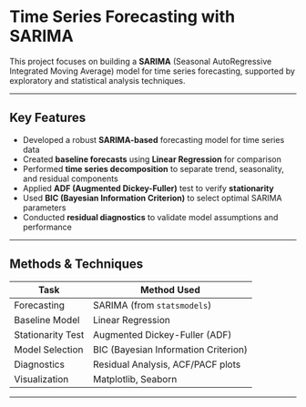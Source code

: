#  Time Series Forecasting with SARIMA

This project focuses on building a **SARIMA** (Seasonal AutoRegressive Integrated Moving Average) model for time series forecasting, supported by exploratory and statistical analysis techniques.


---

##  Key Features

-  Developed a robust **SARIMA-based** forecasting model for time series data
-  Created **baseline forecasts** using **Linear Regression** for comparison
-  Performed **time series decomposition** to separate trend, seasonality, and residual components
-  Applied **ADF (Augmented Dickey-Fuller)** test to verify **stationarity**
-  Used **BIC (Bayesian Information Criterion)** to select optimal SARIMA parameters
-  Conducted **residual diagnostics** to validate model assumptions and performance

---

## Methods & Techniques

| Task | Method Used |
|------|-------------|
| Forecasting | SARIMA (from `statsmodels`) |
| Baseline Model | Linear Regression |
| Stationarity Test | Augmented Dickey-Fuller (ADF) |
| Model Selection | BIC (Bayesian Information Criterion) |
| Diagnostics | Residual Analysis, ACF/PACF plots |
| Visualization | Matplotlib, Seaborn |

---
